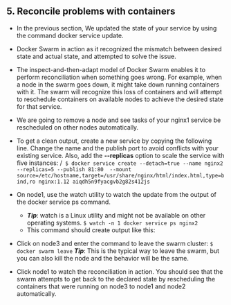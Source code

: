 ## 5. Reconcile problems with containers
- In the previous section, We updated the state of your service by using the command docker service update. 
-  Docker Swarm in action as it recognized the mismatch between desired state and actual state, and attempted to solve the issue.
-  The inspect-and-then-adapt model of Docker Swarm enables it to perform reconciliation when something goes wrong. For example, when a node in the swarm goes down, it might take down running containers with it. The swarm will recognize this loss of containers and will attempt to reschedule containers on available nodes to achieve the desired state for that service.
-  We are going to remove a node and see tasks of your nginx1 service be rescheduled on other nodes automatically.
-  To get a clean output, create a new service by copying the following line. Change the name and the publish port to avoid conflicts with your existing service. Also, add the **--replicas** option to scale the service with five instances:
/``` $ docker service create --detach=true --name nginx2 --replicas=5 --publish 81:80  --mount source=/etc/hostname,target=/usr/share/nginx/html/index.html,type=bind,ro nginx:1.12
aiqdh5n9fyacgvb2g82s412js```
- On node1, use the watch utility to watch the update from the output of the docker service ps command.
    - ***Tip***: watch is a Linux utility and might not be available on other operating systems.
```$ watch -n 1 docker service ps nginx2```
    - This command should create output like this:

- Click on node3 and enter the command to leave the swarm cluster:
```$ docker swarm leave```
    ***Tip***: This is the typical way to leave the swarm, but you can also kill the node and the behavior will be the same.
- Click node1 to watch the reconciliation in action. You should see that the swarm attempts to get back to the declared state by rescheduling the containers that were running on node3 to node1 and node2 automatically.